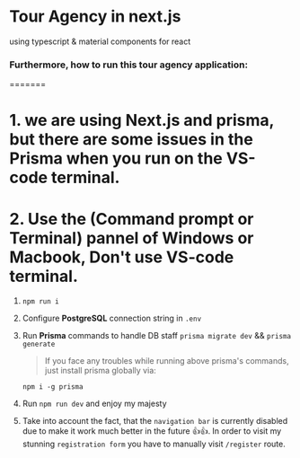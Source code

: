 # Tour Agency in next.js
using typescript & material components for react

### Furthermore, how to run this tour agency application:
=======
# 1. we are using Next.js and prisma, but there are some issues in the Prisma when you run on the VS-code terminal.
# 2. Use the (Command prompt or Terminal) pannel of Windows or Macbook, Don't use VS-code terminal.
1. 
    ```npm
    npm run i
    ```
2. Configure **PostgreSQL** connection string in `.env`
3. Run **Prisma** commands to handle DB staff `prisma migrate dev` && `prisma generate`

    > If you face any troubles while running above prisma's commands, just install prisma globally via:

    ```npm
    npm i -g prisma
    ```

4. Run `npm run dev` and enjoy my majesty
5. Take into account the fact, that the `navigation bar` is currently disabled due to make it work much better in the future 👍👍. In order to visit my stunning `registration form` you have to manually visit `/register` route.
